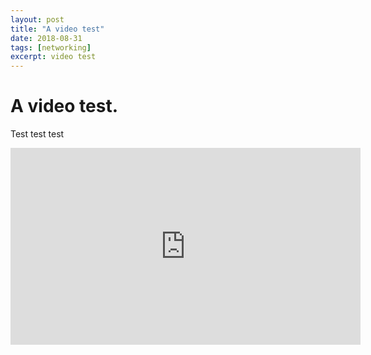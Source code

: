 ```yaml
---
layout: post
title: "A video test"
date: 2018-08-31
tags: [networking]
excerpt: video test
---
```





# A video test.

Test test test


<iframe width="560" height="315" src="https://www.youtube.com/embed/jlR6emdNk6Q" frameborder="0" allow="autoplay; encrypted-media" allowfullscreen></iframe>

